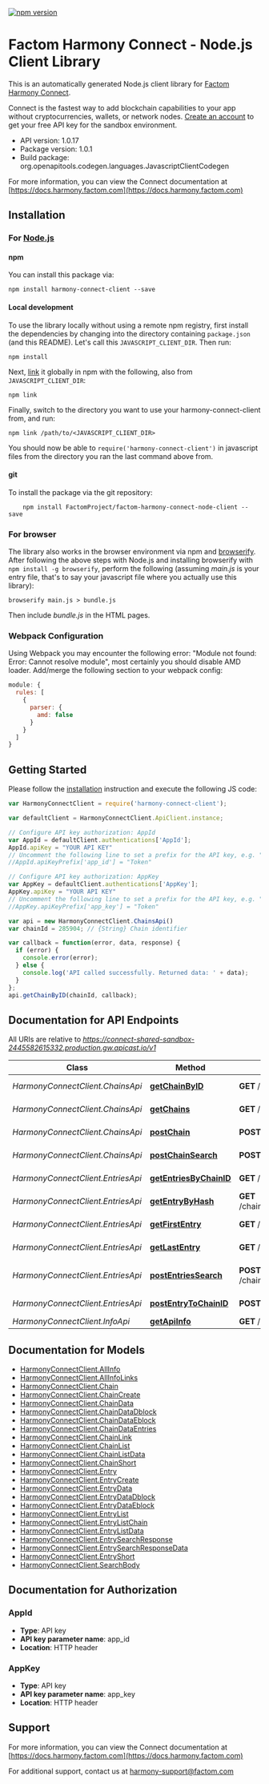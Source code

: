 [![npm version](https://badge.fury.io/js/harmony-connect-client.svg)](https://badge.fury.io/js/harmony-connect-client)
# Factom Harmony Connect - Node.js Client Library

This is an automatically generated Node.js client library for [Factom Harmony Connect](https://www.factom.com/products/harmony-connect/).

Connect is the fastest way to add blockchain capabilities to your app without cryptocurrencies, wallets, or network nodes. [Create an account](https://account.factom.com/) to get your free API key for the sandbox environment.

- API version: 1.0.17
- Package version: 1.0.1
- Build package: org.openapitools.codegen.languages.JavascriptClientCodegen

For more information, you can view the Connect documentation at [https://docs.harmony.factom.com](https://docs.harmony.factom.com)

## Installation

### For [Node.js](https://nodejs.org/)

#### npm

You can install this package via:

```shell
npm install harmony-connect-client --save
```

#### Local development

To use the library locally without using a remote npm registry, first install the dependencies by changing 
into the directory containing `package.json` (and this README). Let's call this `JAVASCRIPT_CLIENT_DIR`. Then run:

```shell
npm install
```

Next, [link](https://docs.npmjs.com/cli/link) it globally in npm with the following, also from `JAVASCRIPT_CLIENT_DIR`:

```shell
npm link
```

Finally, switch to the directory you want to use your harmony-connect-client from, and run:

```shell
npm link /path/to/<JAVASCRIPT_CLIENT_DIR>
```

You should now be able to `require('harmony-connect-client')` in javascript files from the directory you ran the last 
command above from.

#### git

To install the package via the git repository:

```shell
    npm install FactomProject/factom-harmony-connect-node-client --save
```

### For browser

The library also works in the browser environment via npm and [browserify](http://browserify.org/). After following
the above steps with Node.js and installing browserify with `npm install -g browserify`,
perform the following (assuming *main.js* is your entry file, that's to say your javascript file where you actually 
use this library):

```shell
browserify main.js > bundle.js
```

Then include *bundle.js* in the HTML pages.

### Webpack Configuration

Using Webpack you may encounter the following error: "Module not found: Error:
Cannot resolve module", most certainly you should disable AMD loader. Add/merge
the following section to your webpack config:

```javascript
module: {
  rules: [
    {
      parser: {
        amd: false
      }
    }
  ]
}
```

## Getting Started

Please follow the [installation](#installation) instruction and execute the following JS code:

```javascript
var HarmonyConnectClient = require('harmony-connect-client');

var defaultClient = HarmonyConnectClient.ApiClient.instance;

// Configure API key authorization: AppId
var AppId = defaultClient.authentications['AppId'];
AppId.apiKey = "YOUR API KEY"
// Uncomment the following line to set a prefix for the API key, e.g. "Token" (defaults to null)
//AppId.apiKeyPrefix['app_id'] = "Token"

// Configure API key authorization: AppKey
var AppKey = defaultClient.authentications['AppKey'];
AppKey.apiKey = "YOUR API KEY"
// Uncomment the following line to set a prefix for the API key, e.g. "Token" (defaults to null)
//AppKey.apiKeyPrefix['app_key'] = "Token"

var api = new HarmonyConnectClient.ChainsApi()
var chainId = 285904; // {String} Chain identifier

var callback = function(error, data, response) {
  if (error) {
    console.error(error);
  } else {
    console.log('API called successfully. Returned data: ' + data);
  }
};
api.getChainByID(chainId, callback);

```

## Documentation for API Endpoints

All URIs are relative to *https://connect-shared-sandbox-2445582615332.production.gw.apicast.io/v1*

Class | Method | HTTP request | Description
------------ | ------------- | ------------- | -------------
*HarmonyConnectClient.ChainsApi* | [**getChainByID**](docs/ChainsApi.md#getChainByID) | **GET** /chains/{chain_id} | Get Chain Info
*HarmonyConnectClient.ChainsApi* | [**getChains**](docs/ChainsApi.md#getChains) | **GET** /chains | Get All Chains
*HarmonyConnectClient.ChainsApi* | [**postChain**](docs/ChainsApi.md#postChain) | **POST** /chains | Create a Chain
*HarmonyConnectClient.ChainsApi* | [**postChainSearch**](docs/ChainsApi.md#postChainSearch) | **POST** /chains/search | Search Chains
*HarmonyConnectClient.EntriesApi* | [**getEntriesByChainID**](docs/EntriesApi.md#getEntriesByChainID) | **GET** /chains/{chain_id}/entries | Get Chain&#39;s Entries
*HarmonyConnectClient.EntriesApi* | [**getEntryByHash**](docs/EntriesApi.md#getEntryByHash) | **GET** /chains/{chain_id}/entries/{entry_hash} | Get Entry Info
*HarmonyConnectClient.EntriesApi* | [**getFirstEntry**](docs/EntriesApi.md#getFirstEntry) | **GET** /chains/{chain_id}/entries/first | Get Chain&#39;s First Entry
*HarmonyConnectClient.EntriesApi* | [**getLastEntry**](docs/EntriesApi.md#getLastEntry) | **GET** /chains/{chain_id}/entries/last | Get Chain&#39;s Last Entry
*HarmonyConnectClient.EntriesApi* | [**postEntriesSearch**](docs/EntriesApi.md#postEntriesSearch) | **POST** /chains/{chain_id}/entries/search | Search Chain&#39;s Entries
*HarmonyConnectClient.EntriesApi* | [**postEntryToChainID**](docs/EntriesApi.md#postEntryToChainID) | **POST** /chains/{chain_id}/entries | Create an Entry
*HarmonyConnectClient.InfoApi* | [**getApiInfo**](docs/InfoApi.md#getApiInfo) | **GET** / | API Info


## Documentation for Models

 - [HarmonyConnectClient.AllInfo](docs/AllInfo.md)
 - [HarmonyConnectClient.AllInfoLinks](docs/AllInfoLinks.md)
 - [HarmonyConnectClient.Chain](docs/Chain.md)
 - [HarmonyConnectClient.ChainCreate](docs/ChainCreate.md)
 - [HarmonyConnectClient.ChainData](docs/ChainData.md)
 - [HarmonyConnectClient.ChainDataDblock](docs/ChainDataDblock.md)
 - [HarmonyConnectClient.ChainDataEblock](docs/ChainDataEblock.md)
 - [HarmonyConnectClient.ChainDataEntries](docs/ChainDataEntries.md)
 - [HarmonyConnectClient.ChainLink](docs/ChainLink.md)
 - [HarmonyConnectClient.ChainList](docs/ChainList.md)
 - [HarmonyConnectClient.ChainListData](docs/ChainListData.md)
 - [HarmonyConnectClient.ChainShort](docs/ChainShort.md)
 - [HarmonyConnectClient.Entry](docs/Entry.md)
 - [HarmonyConnectClient.EntryCreate](docs/EntryCreate.md)
 - [HarmonyConnectClient.EntryData](docs/EntryData.md)
 - [HarmonyConnectClient.EntryDataDblock](docs/EntryDataDblock.md)
 - [HarmonyConnectClient.EntryDataEblock](docs/EntryDataEblock.md)
 - [HarmonyConnectClient.EntryList](docs/EntryList.md)
 - [HarmonyConnectClient.EntryListChain](docs/EntryListChain.md)
 - [HarmonyConnectClient.EntryListData](docs/EntryListData.md)
 - [HarmonyConnectClient.EntrySearchResponse](docs/EntrySearchResponse.md)
 - [HarmonyConnectClient.EntrySearchResponseData](docs/EntrySearchResponseData.md)
 - [HarmonyConnectClient.EntryShort](docs/EntryShort.md)
 - [HarmonyConnectClient.SearchBody](docs/SearchBody.md)


## Documentation for Authorization


### AppId

- **Type**: API key
- **API key parameter name**: app_id
- **Location**: HTTP header

### AppKey

- **Type**: API key
- **API key parameter name**: app_key
- **Location**: HTTP header


## Support

For more information, you can view the Connect documentation at [https://docs.harmony.factom.com](https://docs.harmony.factom.com)


For additional support, contact us at harmony-support@factom.com
